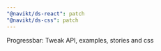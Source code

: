 ```yaml
---
"@navikt/ds-react": patch
"@navikt/ds-css": patch
---
```


Progressbar: Tweak API, examples, stories and css
